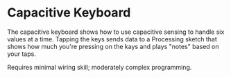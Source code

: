 # Capacitive Keyboard

The capacitive keyboard shows how to use capacitive sensing to handle six values at a time. Tapping the keys sends data to a Processing sketch that shows how much you're pressing on the kays and plays "notes" based on your taps.

Requires minimal wiring skill; moderately complex programming.